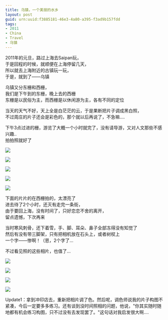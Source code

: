 ```yaml
---
title: 乌镇，一个美丽的水乡
layout: post
guid: urn:uuid:f3885181-46e3-4a80-a395-f3ad9b157fdd
tags:
- 2011
- China
- Travel
- 乌镇
---
```


2011年的元旦，路过上海去Saipan玩，<br>
于是回程的时候，就顺便在上海停留几天，<br>
所以就去上海附近的古镇玩一玩，<br>
于是，就到了——乌镇

乌镇又分东栅和西栅，<br>
我们是下午到的东栅，晚上去的西栅<br>
东栅是以民俗为主，而西栅是以休闲游为主，各有不同的定位

当天的天气不好，天上全是白茫茫的云，于是果断把片子调成黑白照，<br>
不过周庄的片子还会是彩色的，那个就以后再说了，不急嘛....<br>

下午3点过进的栅，游览了大概一个小时就完了，没有请导游，又对人文那些不感兴趣..<br>
拍拍照就好了

![](/media/files/2011/01/07/DSC_0138.jpg)

![](/media/files/2011/01/07/DSC_0135.jpg)

![](/media/files/2011/01/07/DSC_0132.jpg)

![](/media/files/2011/01/07/DSC_0127.jpg)

![](/media/files/2011/01/07/DSC_0125.jpg)

下面的片片的在西栅拍的，太漂亮了<br>
进去待了2个小时，还灭有走完一条街，<br>
由于要回上海，没有时间了，只好恋恋不舍的离开，<br>
留点遗憾，下次再来

当时寒风刺骨，还下着雪，手、脚、耳朵、鼻子全部冻得没有知觉了<br>
然后有没有带三脚架，只有把相机放在石头上，或者树杈上<br>
一个字——惨啊！（恩，2个字了...

不过看见照的这些相片，也值了...

![](/media/files/2011/01/07/DSC_0211.jpg)

![](/media/files/2011/01/07/DSC_0210.jpg)

![](/media/files/2011/01/07/DSC_0197.jpg)

![](/media/files/2011/01/07/DSC_0202.jpg)

Update1：拿到冲印店去，重新把相片调了色。然后呢，调色师说我的片子构图不紧凑，今后一定要多多练习。还有谈到没时间照相的问题，他说，"你其实随时随地都有机会练习构图，只不过没有去发现罢了。"这句话对我启发很大啊....

